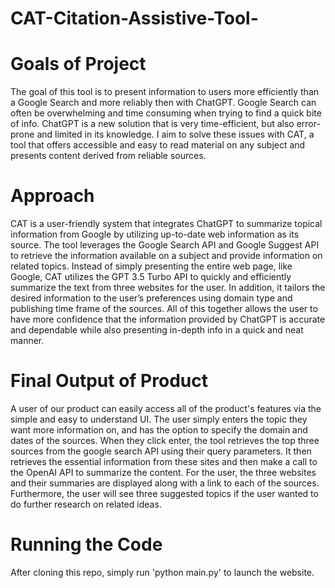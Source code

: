 # CAT-Citation-Assistive-Tool-

# Goals of Project 
The goal of this tool is to present information to users more efficiently than a Google Search and more reliably then with ChatGPT. 
Google Search can often be overwhelming and time consuming when trying to find a quick bite of info. 
ChatGPT is a new solution that is very time-efficient, but also error-prone and limited in its knowledge. 
I aim to solve these issues with CAT, a tool that offers accessible and easy to read material on any subject and presents content derived from reliable sources.

# Approach 
CAT is a user-friendly system that integrates ChatGPT to summarize topical information from Google by utilizing up-to-date web information as its source. 
The tool leverages the Google Search API and Google Suggest API to retrieve the information available on a subject and provide information on related topics. 
Instead of simply presenting the entire web page, like Google, CAT utilizes the GPT 3.5 Turbo API to quickly and efficiently summarize the text from three websites for the user.
In addition, it tailors the desired information to the user’s preferences using domain type and publishing time frame of the sources. 
All of this together allows the user to have more confidence that the information provided by ChatGPT is accurate and dependable while also presenting in-depth info in a quick and neat manner.

# Final Output of Product 
A user of our product can easily access all of the product's features via the simple and easy to understand UI. 
The user simply enters the topic they want more information on, and has the option to specify the domain and dates of the sources. 
When they click enter, the tool retrieves the top three sources from the google search API using their query parameters.
It then retrieves the essential information from these sites and then make a call to the OpenAI API to summarize the content. 
For the user, the three websites and their summaries are displayed along with a link to each of the sources.
Furthermore, the user will see three suggested topics if the user wanted to do further research on related ideas. 

# Running the Code 
After cloning this repo, simply run 'python main.py' to launch the website.
